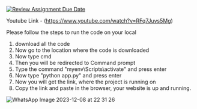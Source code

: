[![Review Assignment Due Date](https://classroom.github.com/assets/deadline-readme-button-24ddc0f5d75046c5622901739e7c5dd533143b0c8e959d652212380cedb1ea36.svg)](https://classroom.github.com/a/ZMFqDx2I)

Youtube Link - (https://www.youtube.com/watch?v=RFq7Juvs5Mg)

Please follow the steps to run the code on your local 

1. download all the code
2. Now go to the location where the code is downloaded
3. Now type cmd
4. Then you will be redirected to Command prompt
5. Type the command "myenv\Scripts\activate" and press enter
6. Now type "python app.py" and press enter
7. Now you will get the link, where the project is running on
8. Copy the link and paste in the browser, your website is up and running. 

![WhatsApp Image 2023-12-08 at 22 31 26](https://github.com/CEN5035-Fall2023-SE/cen5035-se-final-project-se-final-project-group14/assets/153320465/8b610399-e9a3-4b60-a44a-f175e3f871cc)
